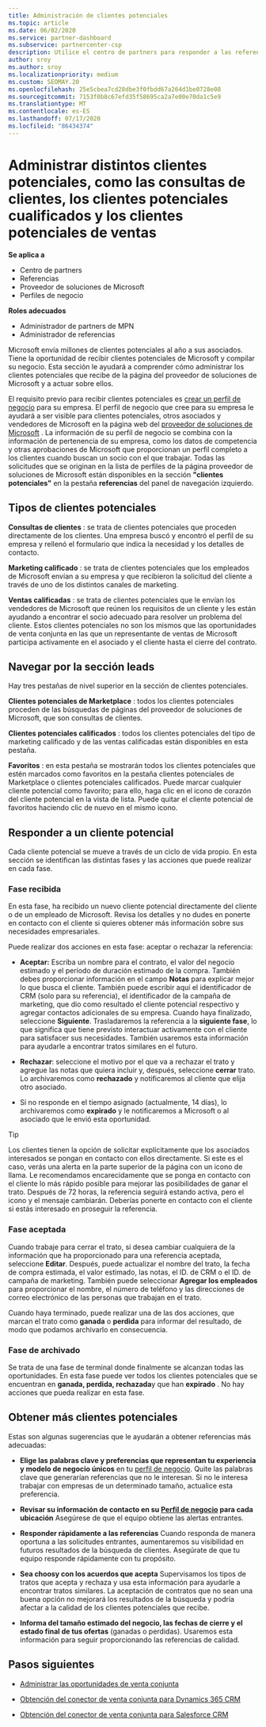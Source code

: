 ```yaml
---
title: Administración de clientes potenciales
ms.topic: article
ms.date: 06/02/2020
ms.service: partner-dashboard
ms.subservice: partnercenter-csp
description: Utilice el centro de partners para responder a las referencias y administrar clientes potenciales y referencias nuevos, existentes y archivados. Aprenda también a obtener más referencias en el futuro.
author: sroy
ms.author: sroy
ms.localizationpriority: medium
ms.custom: SEOMAY.20
ms.openlocfilehash: 25e5cbea7cd28dbe3f0fbdd67a264d1be0728e08
ms.sourcegitcommit: 7153f0b8c67efd35f58695ca2a7e00e70da1c5e9
ms.translationtype: MT
ms.contentlocale: es-ES
ms.lasthandoff: 07/17/2020
ms.locfileid: "86434374"
---
```

# <a name="manage-different-leads-like-customer-inquiries-marketing-qualified-leads-and-sales-qualified-leads"></a>Administrar distintos clientes potenciales, como las consultas de clientes, los clientes potenciales cualificados y los clientes potenciales de ventas

**Se aplica a**

- Centro de partners
- Referencias
- Proveedor de soluciones de Microsoft
- Perfiles de negocio

**Roles adecuados**

- Administrador de partners de MPN
- Administrador de referencias

Microsoft envía millones de clientes potenciales al año a sus asociados. Tiene la oportunidad de recibir clientes potenciales de Microsoft y compilar su negocio. Esta sección le ayudará a comprender cómo administrar los clientes potenciales que recibe de la página del proveedor de soluciones de Microsoft y a actuar sobre ellos.

El requisito previo para recibir clientes potenciales es [crear un perfil de negocio](https://docs.microsoft.com/partner-center/create-a-marketing-profile) para su empresa. El perfil de negocio que cree para su empresa le ayudará a ser visible para clientes potenciales, otros asociados y vendedores de Microsoft en la página web del [proveedor de soluciones de Microsoft](https://www.microsoft.com/solution-providers/home) . La información de su perfil de negocio se combina con la información de pertenencia de su empresa, como los datos de competencia y otras aprobaciones de Microsoft que proporcionan un perfil completo a los clientes cuando buscan un socio con el que trabajar. Todas las solicitudes que se originan en la lista de perfiles de la página proveedor de soluciones de Microsoft están disponibles en la sección **"clientes potenciales"** en la pestaña **referencias** del panel de navegación izquierdo. 

## <a name="types-of-leads"></a>Tipos de clientes potenciales

**Consultas de clientes** : se trata de clientes potenciales que proceden directamente de los clientes. Una empresa buscó y encontró el perfil de su empresa y rellenó el formulario que indica la necesidad y los detalles de contacto.

**Marketing calificado** : se trata de clientes potenciales que los empleados de Microsoft envían a su empresa y que recibieron la solicitud del cliente a través de uno de los distintos canales de marketing.

**Ventas calificadas** : se trata de clientes potenciales que le envían los vendedores de Microsoft que reúnen los requisitos de un cliente y les están ayudando a encontrar el socio adecuado para resolver un problema del cliente. Estos clientes potenciales no son los mismos que las oportunidades de venta conjunta en las que un representante de ventas de Microsoft participa activamente en el asociado y el cliente hasta el cierre del contrato.

## <a name="navigating-the-leads-section"></a>Navegar por la sección leads

Hay tres pestañas de nivel superior en la sección de clientes potenciales. 

**Clientes potenciales de Marketplace** : todos los clientes potenciales proceden de las búsquedas de páginas del proveedor de soluciones de Microsoft, que son consultas de clientes.

**Clientes potenciales calificados** : todos los clientes potenciales del tipo de marketing calificado y de las ventas calificadas están disponibles en esta pestaña.

**Favoritos** : en esta pestaña se mostrarán todos los clientes potenciales que estén marcados como favoritos en la pestaña clientes potenciales de Marketplace o clientes potenciales calificados. Puede marcar cualquier cliente potencial como favorito; para ello, haga clic en el icono de corazón del cliente potencial en la vista de lista. Puede quitar el cliente potencial de favoritos haciendo clic de nuevo en el mismo icono.

## <a name="responding-to-a-lead"></a>Responder a un cliente potencial

Cada cliente potencial se mueve a través de un ciclo de vida propio. En esta sección se identifican las distintas fases y las acciones que puede realizar en cada fase.

### <a name="received-stage"></a>Fase recibida

En esta fase, ha recibido un nuevo cliente potencial directamente del cliente o de un empleado de Microsoft. Revisa los detalles y no dudes en ponerte en contacto con el cliente si quieres obtener más información sobre sus necesidades empresariales.

Puede realizar dos acciones en esta fase: aceptar o rechazar la referencia:

- **Aceptar:** Escriba un nombre para el contrato, el valor del negocio estimado y el período de duración estimado de la compra. También debes proporcionar información en el campo **Notas** para explicar mejor lo que busca el cliente. También puede escribir aquí el identificador de CRM (solo para su referencia), el identificador de la campaña de marketing, que dio como resultado el cliente potencial respectivo y agregar contactos adicionales de su empresa. Cuando haya finalizado, seleccione **Siguiente**. Trasladaremos la referencia a la **siguiente fase**, lo que significa que tiene previsto interactuar activamente con el cliente para satisfacer sus necesidades. También usaremos esta información para ayudarle a encontrar tratos similares en el futuro. 

- **Rechazar**: seleccione el motivo por el que va a rechazar el trato y agregue las notas que quiera incluir y, después, seleccione **cerrar** trato. Lo archivaremos como **rechazado** y notificaremos al cliente que elija otro asociado.

- Si no responde en el tiempo asignado (actualmente, 14 días), lo archivaremos como **expirado** y le notificaremos a Microsoft o al asociado que le envió esta oportunidad.

> [!TIP]
> Los clientes tienen la opción de solicitar explícitamente que los asociados interesados se pongan en contacto con ellos directamente. Si este es el caso, verás una alerta en la parte superior de la página con un icono de llama. Le recomendamos encarecidamente que se ponga en contacto con el cliente lo más rápido posible para mejorar las posibilidades de ganar el trato. Después de 72 horas, la referencia seguirá estando activa, pero el icono y el mensaje cambiarán. Deberías ponerte en contacto con el cliente si estás interesado en proseguir la referencia.

### <a name="accepted-stage"></a>Fase aceptada

Cuando trabaje para cerrar el trato, si desea cambiar cualquiera de la información que ha proporcionado para una referencia aceptada, seleccione **Editar**. Después, puede actualizar el nombre del trato, la fecha de compra estimada, el valor estimado, las notas, el ID. de CRM o el ID. de campaña de marketing.  También puede seleccionar **Agregar los empleados** para proporcionar el nombre, el número de teléfono y las direcciones de correo electrónico de las personas que trabajan en el trato.

Cuando haya terminado, puede realizar una de las dos acciones, que marcan el trato como **ganada** o **perdida** para informar del resultado, de modo que podamos archivarlo en consecuencia.

### <a name="archived-stage"></a>Fase de archivado

Se trata de una fase de terminal donde finalmente se alcanzan todas las oportunidades. En esta fase puede ver todos los clientes potenciales que se encuentran en **ganada, perdida, rechazada**y que han **expirado** . No hay acciones que pueda realizar en esta fase.

## <a name="getting-more-leads"></a>Obtener más clientes potenciales

Estas son algunas sugerencias que le ayudarán a obtener referencias más adecuadas:

- **Elige las palabras clave y preferencias que representan tu experiencia y modelo de negocio únicos** en tu [perfil de negocio](https://docs.microsoft.com/partner-center/create-a-marketing-profile). Quite las palabras clave que generarían referencias que no le interesan. Si no le interesa trabajar con empresas de un determinado tamaño, actualice esta preferencia.

- **Revisar su información de contacto en su [Perfil de negocio](https://docs.microsoft.com/partner-center/create-a-marketing-profile) para cada ubicación** Asegúrese de que el equipo obtiene las alertas entrantes.

- **Responder rápidamente a las referencias** Cuando responda de manera oportuna a las solicitudes entrantes, aumentaremos su visibilidad en futuros resultados de la búsqueda de clientes. Asegúrate de que tu equipo responde rápidamente con tu propósito.

- **Sea choosy con los acuerdos que acepta** Supervisamos los tipos de tratos que acepta y rechaza y usa esta información para ayudarle a encontrar tratos similares. La aceptación de contratos que no sean una buena opción no mejorará los resultados de la búsqueda y podría afectar a la calidad de los clientes potenciales que recibe.

- **Informa del tamaño estimado del negocio, las fechas de cierre y el estado final de tus ofertas** (ganadas o perdidas). Usaremos esta información para seguir proporcionando las referencias de calidad.

## <a name="next-steps"></a>Pasos siguientes

- [Administrar las oportunidades de venta conjunta](manage-co-sell-opportunities.md)

- [Obtención del conector de venta conjunta para Dynamics 365 CRM](connector-dynamics.md)

- [Obtención del conector de venta conjunta para Salesforce CRM](connector-salesforce.md)
